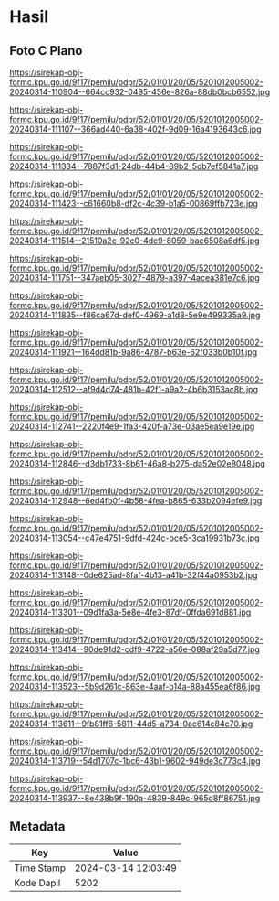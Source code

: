 # Hasil

## Foto C Plano

https://sirekap-obj-formc.kpu.go.id/9f17/pemilu/pdpr/52/01/01/20/05/5201012005002-20240314-110904--664cc932-0495-456e-826a-88db0bcb6552.jpg

https://sirekap-obj-formc.kpu.go.id/9f17/pemilu/pdpr/52/01/01/20/05/5201012005002-20240314-111107--366ad440-6a38-402f-9d09-16a4193643c6.jpg

https://sirekap-obj-formc.kpu.go.id/9f17/pemilu/pdpr/52/01/01/20/05/5201012005002-20240314-111334--7887f3d1-24db-44b4-89b2-5db7ef5841a7.jpg

https://sirekap-obj-formc.kpu.go.id/9f17/pemilu/pdpr/52/01/01/20/05/5201012005002-20240314-111423--c61660b8-df2c-4c39-b1a5-00869ffb723e.jpg

https://sirekap-obj-formc.kpu.go.id/9f17/pemilu/pdpr/52/01/01/20/05/5201012005002-20240314-111514--21510a2e-92c0-4de9-8059-bae6508a6df5.jpg

https://sirekap-obj-formc.kpu.go.id/9f17/pemilu/pdpr/52/01/01/20/05/5201012005002-20240314-111751--347aeb05-3027-4879-a397-4acea381e7c6.jpg

https://sirekap-obj-formc.kpu.go.id/9f17/pemilu/pdpr/52/01/01/20/05/5201012005002-20240314-111835--f86ca67d-def0-4969-a1d8-5e9e499335a9.jpg

https://sirekap-obj-formc.kpu.go.id/9f17/pemilu/pdpr/52/01/01/20/05/5201012005002-20240314-111921--164dd81b-9a86-4787-b63e-62f033b0b10f.jpg

https://sirekap-obj-formc.kpu.go.id/9f17/pemilu/pdpr/52/01/01/20/05/5201012005002-20240314-112512--af9d4d74-481b-42f1-a9a2-4b6b3153ac8b.jpg

https://sirekap-obj-formc.kpu.go.id/9f17/pemilu/pdpr/52/01/01/20/05/5201012005002-20240314-112741--2220f4e9-1fa3-420f-a73e-03ae5ea9e19e.jpg

https://sirekap-obj-formc.kpu.go.id/9f17/pemilu/pdpr/52/01/01/20/05/5201012005002-20240314-112846--d3db1733-8b61-46a8-b275-da52e02e8048.jpg

https://sirekap-obj-formc.kpu.go.id/9f17/pemilu/pdpr/52/01/01/20/05/5201012005002-20240314-112948--6ed4fb0f-4b58-4fea-b865-633b2094efe9.jpg

https://sirekap-obj-formc.kpu.go.id/9f17/pemilu/pdpr/52/01/01/20/05/5201012005002-20240314-113054--c47e4751-9dfd-424c-bce5-3ca19931b73c.jpg

https://sirekap-obj-formc.kpu.go.id/9f17/pemilu/pdpr/52/01/01/20/05/5201012005002-20240314-113148--0de625ad-8faf-4b13-a41b-32f44a0953b2.jpg

https://sirekap-obj-formc.kpu.go.id/9f17/pemilu/pdpr/52/01/01/20/05/5201012005002-20240314-113301--09d1fa3a-5e8e-4fe3-87df-0ffda691d881.jpg

https://sirekap-obj-formc.kpu.go.id/9f17/pemilu/pdpr/52/01/01/20/05/5201012005002-20240314-113414--90de91d2-cdf9-4722-a56e-088af29a5d77.jpg

https://sirekap-obj-formc.kpu.go.id/9f17/pemilu/pdpr/52/01/01/20/05/5201012005002-20240314-113523--5b9d261c-863e-4aaf-b14a-88a455ea6f86.jpg

https://sirekap-obj-formc.kpu.go.id/9f17/pemilu/pdpr/52/01/01/20/05/5201012005002-20240314-113611--9fb81ff6-5811-44d5-a734-0ac614c84c70.jpg

https://sirekap-obj-formc.kpu.go.id/9f17/pemilu/pdpr/52/01/01/20/05/5201012005002-20240314-113719--54d1707c-1bc6-43b1-9602-949de3c773c4.jpg

https://sirekap-obj-formc.kpu.go.id/9f17/pemilu/pdpr/52/01/01/20/05/5201012005002-20240314-113937--8e438b9f-190a-4839-849c-965d8ff86751.jpg


## Metadata

| Key        | Value               |
| ---------- | ------------------- |
| Time Stamp | 2024-03-14 12:03:49 |
| Kode Dapil | 5202                |



